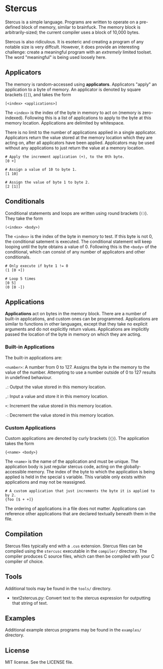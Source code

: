 # Stercus
Stercus is a simple language. Programs are written to operate on a pre-defined
block of memory, similar to brainfuck. The memory block is arbitrarily-sized;
the current compiler uses a block of 10,000 bytes.

Stercus is also ridiculous. It is esoteric and creating a program of any
notable size is very diffcult. However, it does provide an interesting
challenge: create a meaningful program with an _extremely_ limited toolset. The
word "meaningful" is being used loosely here.

## Applicators
The memory is random-accessed using __applicators__. Applicators "apply" an
application to a byte of memory. An applicator is denoted by square brackets
(`[]`), and takes the form
```
[<index> <applications>]
```
The `<index>` is the index of the byte in memory to act on (memory is
zero-indexed). Following this is a list of applications to apply to the byte at
this memory location. Applications are delimited by whitespace.

There is no limit to the number of applications applied in a single applicator.
Applicators return the value stored at the memory location which they are
acting on, after all applicators have been applied. Applicators may be used
without any applications to just return the value at a memory location.
```
# Apply the increment application (+), to the 0th byte.
[0 +]

# Assign a value of 10 to byte 1.
[1 10]

# Assign the value of byte 1 to byte 2.
[2 [1]]
```

## Conditionals
Conditional statements and loops are written using round brackets (`()`). They
take the form
```
(<index> <body>)
```
The `<index>` is the index of the byte in memory to test. If this byte is not
0, the conditional satement is executed. The conditional statement will keep
looping until the byte obtains a value of 0. Following this is the `<body>` of
the conditional, which can consist of any number of applicators and other
conditionals.
```
# Only execute if byte 1 != 0
(1 [0 +])

# Loop 5 times
[0 5]
(0 [0 -])
```

## Applications
__Applications__ act on bytes in the memory block. There are a number of
built-in applications, and custom ones can be programmed. Applications are
similar to functions in other languages, except that they take no explicit
arguments and do not explicitly return values. Applications are implicitly
passed the location of the byte in memory on which they are acting.

### Built-in Applications
The built-in applications are:

`<number>`: A number from 0 to 127. Assigns the byte in the memory to the value
of the number. Attempting to use a number outside of 0 to 127 results in
undefined behaviour.

`.`: Output the value stored in this memory location.

`,`: Input a value and store it in this memory location.

`+`: Increment the value stored in this memory location.

`-`: Decrement the value stored in this memory location.

### Custom Applications
Custom applications are denoted by curly brackets (`{}`). The application takes
the form
```
{<name> <body>}
```
The `<name>` is the name of the application and must be unique. The application
body is just regular stercus code, acting on the globally-accessible memory.
The index of the byte to which the application is being applied is held in the
special `$` variable.  This variable only exists within applications and may
not be reassigned.
```
# A custom application that just increments the byte it is applied to by 2.
{foo [$ + +]}
```

The ordering of applications in a file does not matter. Applications can
reference other applications that are declared textually beneath them in the
file.

## Compilation
Stercus files typically end with a `.cus` extension. Stercus files can be
compiled using the `stercusc` executable in the `compiler/` directory. The
compiler produces C source files, which can then be compiled with your C
compiler of choice.

## Tools
Additional tools may be found in the `tools/` directory.
* text2stercus.py: Convert text to the stercus expression for outputting that
  string of text.

## Examples
Additional example stercus programs may be found in the `examples/` directory.

## License
MIT license. See the LICENSE file.
